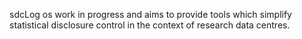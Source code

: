 sdcLog os work in progress and aims to provide tools which simplify statistical disclosure control in the context of research data centres.
